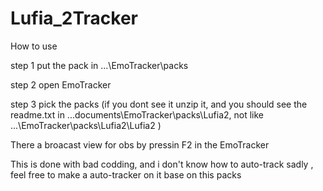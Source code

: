 # Lufia_2Tracker

How to use

step 1
put the pack in ...\EmoTracker\packs

step 2
open EmoTracker

step 3
pick the packs 
(if you dont see it unzip it, and you should see the readme.txt in ...documents\EmoTracker\packs\Lufia2, not like ...\EmoTracker\packs\Lufia2\Lufia2 )

There a broacast view for obs by pressin F2 in the EmoTracker

This is done with bad codding, and i don't know how to auto-track sadly , feel free to make a auto-tracker on it base on this packs
